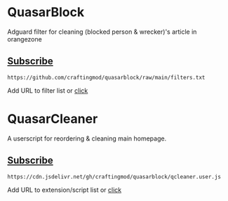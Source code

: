 # QuasarBlock
Adguard filter for cleaning (blocked person &amp; wrecker)'s article in orangezone

## [Subscribe](https://subscribe.adblockplus.org/?location=https://github.com/craftingmod/quasarblock/raw/main/filters.txt&title=QuasarBlock)

```
https://github.com/craftingmod/quasarblock/raw/main/filters.txt
```

Add URL to filter list or [click](https://subscribe.adblockplus.org/?location=https://github.com/craftingmod/quasarblock/raw/main/filters.txt&title=QuasarBlock)


# QuasarCleaner
A userscript for reordering & cleaning main homepage.

## [Subscribe](https://cdn.jsdelivr.net/gh/craftingmod/quasarblock/qcleaner.user.js)

```
https://cdn.jsdelivr.net/gh/craftingmod/quasarblock/qcleaner.user.js
```

Add URL to extension/script list or [click](https://cdn.jsdelivr.net/gh/craftingmod/quasarblock/qcleaner.user.js)
